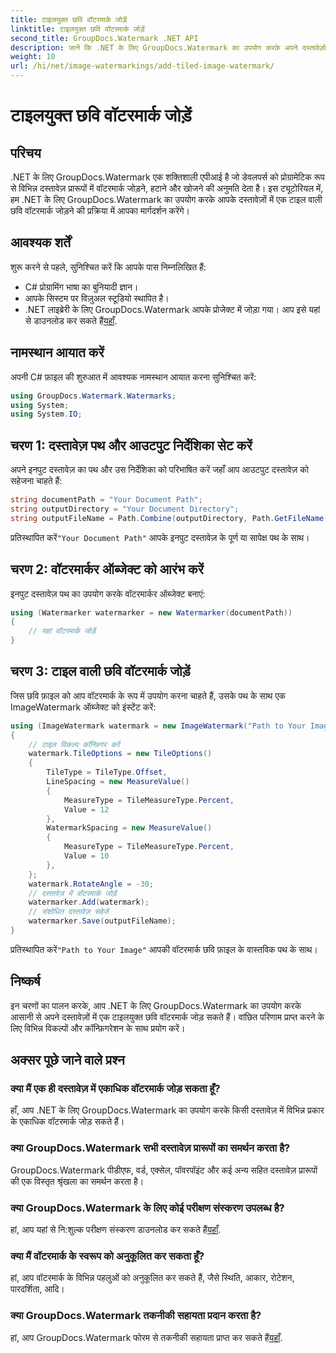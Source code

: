 ```yaml
---
title: टाइलयुक्त छवि वॉटरमार्क जोड़ें
linktitle: टाइलयुक्त छवि वॉटरमार्क जोड़ें
second_title: GroupDocs.Watermark .NET API
description: जानें कि .NET के लिए GroupDocs.Watermark का उपयोग करके अपने दस्तावेज़ों में टाइलयुक्त छवि वॉटरमार्क कैसे जोड़ें। आसान, कुशल और अनुकूलन योग्य।
weight: 10
url: /hi/net/image-watermarkings/add-tiled-image-watermark/
---
```


# टाइलयुक्त छवि वॉटरमार्क जोड़ें

## परिचय
.NET के लिए GroupDocs.Watermark एक शक्तिशाली एपीआई है जो डेवलपर्स को प्रोग्रामेटिक रूप से विभिन्न दस्तावेज़ प्रारूपों में वॉटरमार्क जोड़ने, हटाने और खोजने की अनुमति देता है। इस ट्यूटोरियल में, हम .NET के लिए GroupDocs.Watermark का उपयोग करके आपके दस्तावेज़ों में एक टाइल वाली छवि वॉटरमार्क जोड़ने की प्रक्रिया में आपका मार्गदर्शन करेंगे।
## आवश्यक शर्तें
शुरू करने से पहले, सुनिश्चित करें कि आपके पास निम्नलिखित हैं:
- C# प्रोग्रामिंग भाषा का बुनियादी ज्ञान।
- आपके सिस्टम पर विज़ुअल स्टूडियो स्थापित है।
- .NET लाइब्रेरी के लिए GroupDocs.Watermark आपके प्रोजेक्ट में जोड़ा गया। आप इसे यहां से डाउनलोड कर सकते हैं[यहाँ](https://releases.groupdocs.com/Watermark/net/).

## नामस्थान आयात करें
अपनी C# फ़ाइल की शुरुआत में आवश्यक नामस्थान आयात करना सुनिश्चित करें:
```csharp
using GroupDocs.Watermark.Watermarks;
using System;
using System.IO;
```
## चरण 1: दस्तावेज़ पथ और आउटपुट निर्देशिका सेट करें
अपने इनपुट दस्तावेज़ का पथ और उस निर्देशिका को परिभाषित करें जहाँ आप आउटपुट दस्तावेज़ को सहेजना चाहते हैं:
```csharp
string documentPath = "Your Document Path";
string outputDirectory = "Your Document Directory";
string outputFileName = Path.Combine(outputDirectory, Path.GetFileName(documentPath));
```
 प्रतिस्थापित करें`"Your Document Path"` आपके इनपुट दस्तावेज़ के पूर्ण या सापेक्ष पथ के साथ।
## चरण 2: वॉटरमार्कर ऑब्जेक्ट को आरंभ करें
इनपुट दस्तावेज़ पथ का उपयोग करके वॉटरमार्कर ऑब्जेक्ट बनाएं:
```csharp
using (Watermarker watermarker = new Watermarker(documentPath))
{
    // यहां वॉटरमार्क जोड़ें
}
```
## चरण 3: टाइल वाली छवि वॉटरमार्क जोड़ें
जिस छवि फ़ाइल को आप वॉटरमार्क के रूप में उपयोग करना चाहते हैं, उसके पथ के साथ एक ImageWatermark ऑब्जेक्ट को इंस्टेंट करें:
```csharp
using (ImageWatermark watermark = new ImageWatermark("Path to Your Image"))
{
    // टाइल विकल्प कॉन्फ़िगर करें
    watermark.TileOptions = new TileOptions()
    {
        TileType = TileType.Offset,
        LineSpacing = new MeasureValue()
        {
            MeasureType = TileMeasureType.Percent,
            Value = 12
        },
        WatermarkSpacing = new MeasureValue()
        {
            MeasureType = TileMeasureType.Percent,
            Value = 10
        },
    };
    watermark.RotateAngle = -30;
    // दस्तावेज़ में वॉटरमार्क जोड़ें
    watermarker.Add(watermark);
    // संशोधित दस्तावेज़ सहेजें
    watermarker.Save(outputFileName);
}
```
 प्रतिस्थापित करें`"Path to Your Image"` आपकी वॉटरमार्क छवि फ़ाइल के वास्तविक पथ के साथ।

## निष्कर्ष
इन चरणों का पालन करके, आप .NET के लिए GroupDocs.Watermark का उपयोग करके आसानी से अपने दस्तावेज़ों में एक टाइलयुक्त छवि वॉटरमार्क जोड़ सकते हैं। वांछित परिणाम प्राप्त करने के लिए विभिन्न विकल्पों और कॉन्फ़िगरेशन के साथ प्रयोग करें।
## अक्सर पूछे जाने वाले प्रश्न
### क्या मैं एक ही दस्तावेज़ में एकाधिक वॉटरमार्क जोड़ सकता हूँ?
हाँ, आप .NET के लिए GroupDocs.Watermark का उपयोग करके किसी दस्तावेज़ में विभिन्न प्रकार के एकाधिक वॉटरमार्क जोड़ सकते हैं।
### क्या GroupDocs.Watermark सभी दस्तावेज़ प्रारूपों का समर्थन करता है?
GroupDocs.Watermark पीडीएफ, वर्ड, एक्सेल, पॉवरपॉइंट और कई अन्य सहित दस्तावेज़ प्रारूपों की एक विस्तृत श्रृंखला का समर्थन करता है।
### क्या GroupDocs.Watermark के लिए कोई परीक्षण संस्करण उपलब्ध है?
 हां, आप यहां से नि:शुल्क परीक्षण संस्करण डाउनलोड कर सकते हैं[यहाँ](https://releases.groupdocs.com/).
### क्या मैं वॉटरमार्क के स्वरूप को अनुकूलित कर सकता हूँ?
हां, आप वॉटरमार्क के विभिन्न पहलुओं को अनुकूलित कर सकते हैं, जैसे स्थिति, आकार, रोटेशन, पारदर्शिता, आदि।
### क्या GroupDocs.Watermark तकनीकी सहायता प्रदान करता है?
 हां, आप GroupDocs.Watermark फोरम से तकनीकी सहायता प्राप्त कर सकते हैं[यहाँ](https://forum.groupdocs.com/c/watermark/19).